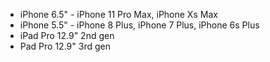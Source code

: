 - iPhone 6.5" - iPhone 11 Pro Max, iPhone Xs Max
- iPhone 5.5" - iPhone 8 Plus, iPhone 7 Plus, iPhone 6s Plus
- iPad Pro 12.9" 2nd gen
- Pad Pro 12.9" 3rd gen